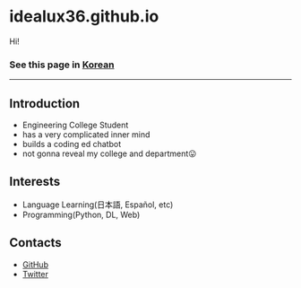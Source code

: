 # idealux36.github.io

Hi!

### See this page in [Korean](./ko/README.md)

---

## Introduction
- Engineering College Student
- has a very complicated inner mind
- builds a coding ed chatbot
- not gonna reveal my college and department😛

## Interests
- Language Learning(日本語, Español, etc)
- Programming(Python, DL, Web)

## Contacts
- [GitHub](https://github.com/idealux36)
- [Twitter](https://twitter.com/idealux36)